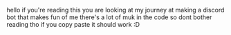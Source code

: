 hello if you're reading this you are looking at my journey at making a discord bot that makes fun of me 
there's a lot of muk in the code so dont bother reading tho if you copy paste it should work :D 
